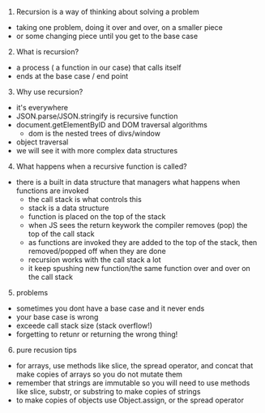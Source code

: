 1. Recursion is a way of thinking about solving a problem
  - taking one problem, doing it over and over, on a smaller piece
  - or some changing piece until you get to the base case
2. What is recursion?
  - a process ( a function in our case) that calls itself
  - ends at the base case / end point
3. Why use recursion?
  - it's everywhere
  - JSON.parse/JSON.stringify is recursive function
  - document.getElementByID and DOM traversal algorithms
    - dom is the nested trees of divs/window
  - object traversal
  - we will see it with more complex data structures
4. What happens when a recursive function is called?
  - there is a built in data structure that managers what happens when functions are invoked
    - the call stack is what controls this
    - stack is a data structure
    - function is placed on the top of the stack
    - when JS sees the return keywork the compiler removes (pop) the top of the call stack
    - as functions are invoked they are added to the top of the stack, then removed/popped off when they are done
    - recursion works with the call stack a lot
    - it keep spushing new function/the same function over and over on the call stack
5. problems
  - sometimes you dont have a base case and it never ends
  - your base case is wrong
  - exceede call stack size (stack overflow!)
  - forgetting to retunr or returning the wrong thing!
6. pure recusion tips
  - for arrays, use methods like slice, the spread operator, and concat that make copies of arrays so you do not mutate them
  - remember that strings are immutable so you will need to use methods like slice, substr, or substring to make copies of strings
  - to make copies of objects use Object.assign, or the spread operator